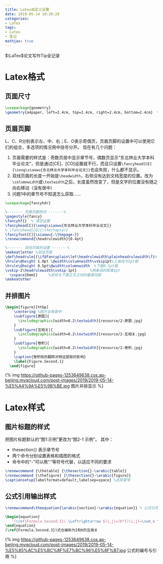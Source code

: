 ```yaml
---
title: Latex自定义设置
date: 2019-05-14 10:39:29
categories:
- LaTex
tags:
- Latex
- 笔记
mathjax: true
---
```


$\LaTex$论文写作Tip全记录

<!-- more -->

# Latex格式

## 页面尺寸
``` latex
\usepackage{geometry}
\geometry{a4paper, left=2.4cm, top=2.4cm, right=2.4cm, bottom=2.4cm}  % 页边距
```

## 页眉页脚
L、C、R分别表示左、中、右；E、O表示奇偶页，页眉页脚的设置中可以使用它们的组合，多选项的情况用中括号分开。
现在有几个问题：
1. 页眉需要的样式是：奇数页居中显示章节号，偶数页显示“东北林业大学本科毕业论文”，但是通过[CE]、[CO]设置就不行，而且只设置`\fancyhead[CE]{\song\xiaowu{东北林业大学本科毕业论文}}`也会失败，什么都不显示。
2. 双线页眉的长度一开始是`\headwidth`，右侧没有达到文档宽度的位置。改为`\columnwidth`或`\textwidth`之后，长度虽然改变了，但是文字的位置没有随之向右移动（没有居中）
3. 问题1中的章节号不知道怎么获取……
``` latex
\usepackage{fancyhdr}

%------- 页眉页脚样式 -------%
\pagestyle{fancy}
\fancyhf{}  % 清空设置
\fancyhead[C]{\song\xiaowu{东北林业大学本科毕业论文}}
% \fancyhead[CO]{\thechapter}
\fancyfoot[C]{\xiaowu{-\thepage-}}
\renewcommand{\headrulewidth}{0.4pt}

%------- 双线页眉的设置 -------%
\makeatletter %双线页眉
\def\headrule{{\if@fancyplain\let\headrulewidth\plainheadrulewidth\fi%
\hrule\@height 1.0pt \@width\columnwidth\vskip1pt%上面线为1pt粗
\hrule\@height 0.5pt\@width\columnwidth  %下面0.5pt粗
\vskip-2\headrulewidth\vskip-1pt}      %两条线的距离1pt
  \vspace{6mm}}     %双线与下面正文之间的垂直间距
\makeatother
```

## 并排图片

``` latex
\begin{figure}[htbp]
    \centering %图片全局居中
    \subfigure[原图]{
      \includegraphics[width=0.2\textwidth]{resource/2-原图.jpg}
    }
    \subfigure[互相关]{
      \includegraphics[width=0.2\textwidth]{resource/2-互相关.jpg}
    }
    \subfigure[卷积]{
      \includegraphics[width=0.2\textwidth]{resource/2-卷积.jpg}
    }
    \caption{卷积核的翻转对特征提取的影响}
    \label{Figure.Second.1}
  \end{figure}
```
{% img https://github-pages-1253649638.cos.ap-beijing.myqcloud.com/post-images/2019/2019-05-14-%E5%A4%9A%E5%9B%BE.jpg 图片并排显示 %}

# Latex样式

## 图片标题的样式
把图片标题默认的“图1:示例”更改为“图2-1 示例”。
其中：
- thesection{} 表示章节号
- 两个命令分别设置表格和插图的格式
- 命令中的“-”可以用“.”等符号代替，以适应不同的要求
``` latex
\renewcommand {\thetable} {\thesection{}-\arabic{table}} 
\renewcommand {\thefigure} {\thesection{}-\arabic{figure}}
\captionsetup{labelformat=default,labelsep=space} %去除冒号
```

## 公式引用输出样式

``` latex
\renewcommand\theequation{\arabic{section}-\arabic{equation}} % 公式引用输出样式

\begin{equation}
    (\ref{Formula.Second.1}) \Leftrightarrow S(i,j)=(K*I)(i,j)=\sum_m \sum_n I(i-m,j-n)K(m,n)\label{Formula.Second.3}
\end{equation}
(\ref{Formula.Second.3})式也被称为I和K的互相关
```
{% img https://github-pages-1253649638.cos.ap-beijing.myqcloud.com/post-images/2019/2019-05-14-%E5%85%AC%E5%BC%8F%E7%BC%96%E5%8F%B7.jpg 公式的编号与引用 %}

